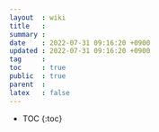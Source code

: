 ```yaml
---
layout  : wiki
title   : 
summary : 
date    : 2022-07-31 09:16:20 +0900
updated : 2022-07-31 09:16:20 +0900
tag     : 
toc     : true
public  : true
parent  : 
latex   : false
---
```

* TOC
{:toc}

# 
